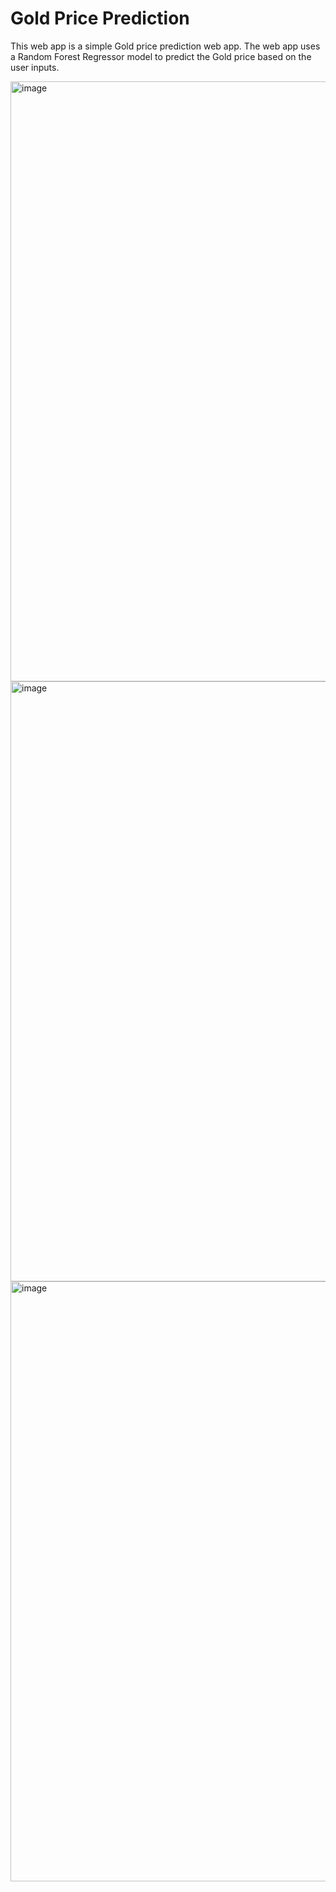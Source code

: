 # Gold Price Prediction

This web app is a simple Gold price prediction web app. The web app uses a Random Forest Regressor model to predict the Gold price based on the user inputs.

<img width="960" alt="image" src="https://github.com/gokulnpc/Gold-Price-Prediction/assets/105941681/2a603a04-028f-4758-850f-8d8967cdc8a7">

<img width="960" alt="image" src="https://github.com/gokulnpc/Gold-Price-Prediction/assets/105941681/580386f8-df43-4d1a-af73-981bef7dee7f">

<img width="960" alt="image" src="https://github.com/gokulnpc/Gold-Price-Prediction/assets/105941681/bd243cab-f8c2-4c10-93fb-eb8b5d2f5fd7">